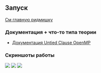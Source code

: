## Запуск
[См главную ридмишку](../README.md)

### Документация + что-то типа теории
* [Документация Untied Clause OpenMP](https://www.openmp.org/spec-html/5.2/openmpse69.html)


### Скриншоты работы
<image src="screenshots/1.png">

<image src="screenshots/2.png">

<image src="screenshots/3.png">